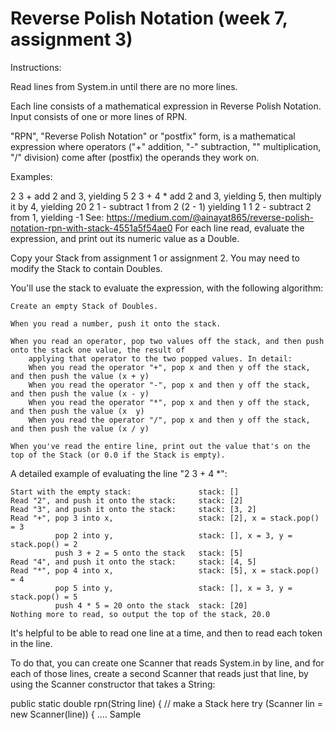# **Reverse Polish Notation (week 7, assignment 3)**

Instructions:

Read lines from System.in until there are no more lines.

Each line consists of a mathematical expression in Reverse Polish Notation. Input consists of one or more lines of RPN.

"RPN", "Reverse Polish Notation" or "postfix" form, is a mathematical expression where operators ("+" addition, "-" subtraction, "" multiplication, "/" division) come after (postfix) the operands they work on.

Examples:

2 3 +               add 2 and 3, yielding 5
2 3 + 4 *           add 2 and 3, yielding 5, then multiply it by 4, yielding 20
2 1 -               subtract 1 from 2 (2 - 1) yielding 1
1 2 -               subtract 2 from 1, yielding -1
See: https://medium.com/@ainayat865/reverse-polish-notation-rpn-with-stack-4551a5f54ae0
For each line read, evaluate the expression, and print out its numeric value as a Double.

Copy your Stack from assignment 1 or assignment 2. You may need to modify the Stack to contain Doubles.

You'll use the stack to evaluate the expression, with the following algorithm:

    Create an empty Stack of Doubles.

    When you read a number, push it onto the stack.

    When you read an operator, pop two values off the stack, and then push onto the stack one value, the result of
        applying that operator to the two popped values. In detail:
        When you read the operator "+", pop x and then y off the stack, and then push the value (x + y)
        When you read the operator "-", pop x and then y off the stack, and then push the value (x - y)
        When you read the operator "*", pop x and then y off the stack, and then push the value (x  y)
        When you read the operator "/", pop x and then y off the stack, and then push the value (x / y)

    When you've read the entire line, print out the value that's on the top of the Stack (or 0.0 if the Stack is empty).
A detailed example of evaluating the line "2 3 + 4 *":

    Start with the empty stack:               stack: []
    Read "2", and push it onto the stack:     stack: [2]
    Read "3", and push it onto the stack:     stack: [3, 2]
    Read "+", pop 3 into x,                   stack: [2], x = stack.pop() = 3
              pop 2 into y,                   stack: [], x = 3, y = stack.pop() = 2
              push 3 + 2 = 5 onto the stack   stack: [5]
    Read "4", and push it onto the stack:     stack: [4, 5]
    Read "*", pop 4 into x,                   stack: [5], x = stack.pop() = 4
              pop 5 into y,                   stack: [], x = 3, y = stack.pop() = 5
              push 4 * 5 = 20 onto the stack  stack: [20]
    Nothing more to read, so output the top of the stack, 20.0
It's helpful to be able to read one line at a time, and then to read each token in the line.

To do that, you can create one Scanner that reads System.in by line, and for each of those lines, create a second Scanner that reads just that line, by using the Scanner constructor that takes a String:

public static double rpn(String line) {
// make a Stack here
try (Scanner lin = new Scanner(line)) { ....
Sample

